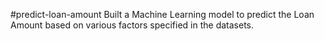 #predict-loan-amount
Built a Machine Learning model to predict the Loan Amount based on various factors specified in the datasets.
